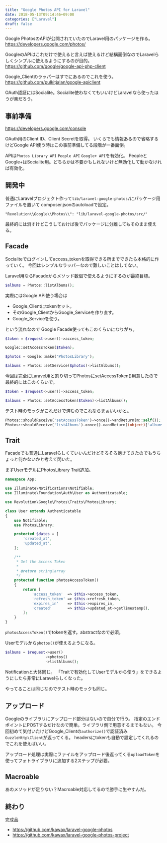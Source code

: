 ```yaml
---
title: "Google Photos API for Laravel"
date: 2018-05-13T09:14:46+09:00
categories: ["Laravel"]
draft: false
---
```


Google PhotosのAPIが公開されていたのでLaravel用のパッケージを作る。  
https://developers.google.com/photos/

GoogleのAPIはこれだけで使えると言えば使えるけど結構面倒なのでLaravelらしくシンプルに使えるようにするのが目的。  
https://github.com/google/google-api-php-client

Google_Clientのラッパーはすでにあるのでこれを使う。  
https://github.com/pulkitjalan/google-apiclient

OAuth認証にはSocialite。Socialite使わなくてもいいけどLaravelなら使ったほうが楽だろう。

## 事前準備
https://developers.google.com/console

OAuth用のClient ID、Client Secretを取得。
いくらでも情報あるので省略するけどGoogle API使う時はこの事前準備してる段階が一番面倒。  

APIは`Photos Library API` `People API` `Google+ API`を有効化。
PeopleとGoogle+はSocialite用。どちらかは不要かもしれないけど無効化して動かなければ有効化。

## 開発中
普通にLaravelプロジェクト作って`lib/laravel-google-photos/`にパッケージ用ファイルを置いて
composer.jsonのautoloadで設定。

```
"Revolution\\Google\\Photos\\": "lib/laravel-google-photos/src/"
```

最終的には消すけどこうしておけば後でパッケージに分離してもそのまま使える。

## Facade
Socialiteでログインしてaccess_tokenを取得できる所までできたら本格的に作っていく。
今回はシンプルなラッパーなので難しいことはしてない。

Laravel用ならFacadeからメソッド数個で使えるようにするのが最終目標。

```php
$albums = Photos::listAlbums();
```

実際にはGoogle API使う場合は

- Google_Clientにtokenセット。
- そのGoogle_ClientからGoogle_Serviceを作り直す。
- Google_Serviceを使う。

という流れなので
Google Facade使ってもこのくらいになりがち。

```php
$token = $request->user()->access_token;

Google::setAccessToken($token);

$photos = Google::make('PhotosLibrary');

$albums = Photos::setService($photos)->listAlbums();
```

今回は完全にLaravel用と割り切ってPhotosにsetAccessToken()用意したので最終的にはこのくらいで。

```php
$token = $request->user()->access_token;

$albums = Photos::setAccessToken($token)->listAlbums();
```

テスト時のモックがこれだけで済むのでこれならまぁいいかと。

```php
Photos::shouldReceive('setAccessToken')->once()->andReturn(m::self());
Photos::shouldReceive('listAlbums')->once()->andReturn((object)['albums' => []]);
```

## Trait
Facadeでも普通にLaravelらしくていいんだけどそろそろ飽きてきたのでもうちょっと何かないかと考えて閃いた。

まずUserモデルにPhotosLibrary Trait追加。

```php
namespace App;

use Illuminate\Notifications\Notifiable;
use Illuminate\Foundation\Auth\User as Authenticatable;

use Revolution\Google\Photos\Traits\PhotosLibrary;

class User extends Authenticatable
{
    use Notifiable;
    use PhotosLibrary;

    protected $dates = [
        'created_at',
        'updated_at',
    ];

    /**
     * Get the Access Token
     *
     * @return string|array
     */
    protected function photosAccessToken()
    {
        return [
            'access_token'  => $this->access_token,
            'refresh_token' => $this->refresh_token,
            'expires_in'    => $this->expires_in,
            'created'       => $this->updated_at->getTimestamp(),
        ];
    }
}
```

`photosAccessToken()`でtokenを返す。abstractなので必須。

Userモデルから`photos()`が使えるようになる。

```php
$albums = $request->user()
                  ->photos()
                  ->listAlbums();
```

Notificationと大体同じ。
「Traitで有効化してUserモデルから使う」をできるようにしたら非常にLaravelらしくなった。

やってることは同じなのでテスト時のモックも同じ。

## アップロード
Googleのライブラリにアップロード部分はないので自分で行う。
指定のエンドポイントにPOSTするだけなので簡単。ライブラリ側で用意するまでもない。
今回初めて気付いたけどGoogle_Clientの`authorize()`で認証済み`GuzzleHttp\Client`が返ってくる。
headersにtokenも自動で設定してくれるのでこれを使えばいい。

アップロード処理は実際にファイルをアップロード後返ってくる`uploadToken`を使ってフォトライブラリに追加する2ステップが必要。

## Macroable
あのメソッドが足りない？Macroable対応してるので勝手に生やすんだ。

## 終わり
完成品

- https://github.com/kawax/laravel-google-photos
- https://github.com/kawax/laravel-google-photos-project
